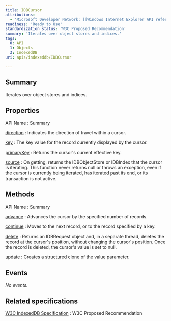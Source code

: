 ```yaml
---
title: IDBCursor
attributions:
  - 'Microsoft Developer Network: [[Windows Internet Explorer API reference](http://msdn.microsoft.com/en-us/library/ie/hh828809%28v=vs.85%29.aspx) Article]'
readiness: 'Ready to Use'
standardization_status: 'W3C Proposed Recommendation'
summary: 'Iterates over object stores and indices.'
tags:
  0: API
  1: Objects
  3: IndexedDB
uri: apis/indexeddb/IDBCursor

---
```

## <span>Summary</span>

Iterates over object stores and indices.

## <span>Properties</span>

API Name
:   Summary

[direction](/apis/indexeddb/IDBCursor/direction)
:   Indicates the direction of travel within a cursor.

[key](/apis/indexeddb/IDBCursor/key)
:   The key value for the record currently displayed by the cursor.

[primaryKey](/apis/indexeddb/IDBCursor/primaryKey)
:   Returns the cursor's current effective key.

[source](/apis/indexeddb/IDBCursor/source)
:   On getting, returns the IDBObjectStore or IDBIndex that the cursor is iterating. This function never returns null or throws an exception, even if the cursor is currently being iterated, has iterated past its end, or its transaction is not active.

## <span>Methods</span>

API Name
:   Summary

[advance](/apis/indexeddb/IDBCursor/advance)
:   Advances the cursor by the specified number of records.

[continue](/apis/indexeddb/IDBCursor/continue)
:   Moves to the next record, or to the record specified by a key.

[delete](/apis/indexeddb/IDBCursor/delete)
:   Returns an IDBRequest object and, in a separate thread, deletes the record at the cursor's position, without changing the cursor's position. Once the record is deleted, the cursor's value is set to null.

[update](/apis/indexeddb/IDBCursor/update)
:   Creates a structured clone of the value parameter.

## <span>Events</span>

*No events.*

## <span>Related specifications</span>

[W3C IndexedDB Specification](http://www.w3.org/TR/IndexedDB/)
:   W3C Proposed Recommendation
